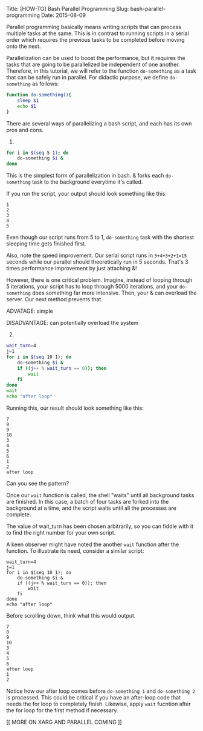 Title: [HOW-TO] Bash Parallel Programming
Slug: bash-parallel-programming
Date: 2015-08-09

Parallel programming basically means writing scripts that can process multiple
tasks at the same. This is in contrast to running scripts in a serial order which requires the
previous tasks to be completed before moving onto the next.

Parallelization can be used to boost the performance, but it requires the tasks
that are going to be parallelized be independent of one another. Therefore, in
this tutorial, we will refer to the function `do-something` as a task that can
be safely run in parallel. For didactic purpose, we define `do-something` as follows:

```bash
function do-something(){
    sleep $1
    echo $1
}
```

There are several ways of parallelizing a bash script, and each has its own pros
and cons.

1.

```bash
for i in $(seq 5 1); do
    do-something $i &
done
```

This is the simplest form of parallelization in bash. & forks each
`do-something` task to the background everytime it's called.

If you run the script, your output should look something like this:

```
1
2
3
4
5
```

Even though our script runs from 5 to 1, `do-something` task with the shortest sleeping time gets finished first.

Also, note the speed improvement. Our serial script runs in `5+4+3+2+1=15`
seconds while our parallel should theoretically run in 5 seconds. That's 3 times performance improvement by just attaching &!

However, there is one critical problem. Imagine, instead of looping through 5 iterations, your script has to loop through 5000 iterations, and your `do-something` does something far more intensive. Then, your & can overload the server. Our next method prevents that.

ADVATAGE: simple

DISADVANTAGE: can potentially overload the system

2. 

```bash
wait_turn=4
j=1
for i in $(seq 10 1); do
    do-something $i &
    if ((j++ % wait_turn == 0)); then
        wait
    fi
done
wait
echo "after loop"
```

Running this, our result should look something like this:

```
7
8
9
10
3
4
5
6
1
2
after loop
```

Can you see the pattern?

Once our `wait` function is called, the shell "waits" until all background tasks
are finished. In this case, a batch of four tasks are forked into the background at a time, and the script waits until all the processes are complete. 

The value of wait_turn has been chosen arbitrarily, so you can fiddle with it to find the right number for your own script. 

A keen observer might have noted the another `wait` function after the function.
To illustrate its need, consider a similar script:

```
wait_turn=4
j=1
for i in $(seq 10 1); do
    do-something $i &
    if ((j++ % wait_turn == 0)); then
        wait
    fi
done
echo "after loop"
```

Before scrolling down, think what this would output.

```
7
8
9
10
3
4
5
6
after loop
1
2
```

Notice how our after loop comes before `do-something 1` and `do-something 2` is
processed. This could be critical if you have an after-loop code that needs the
for loop to completely finish. Likewise, apply `wait` fucntion after the for loop for the first method if necessary.


[[ MORE ON XARG AND PARALLEL COMING ]]
